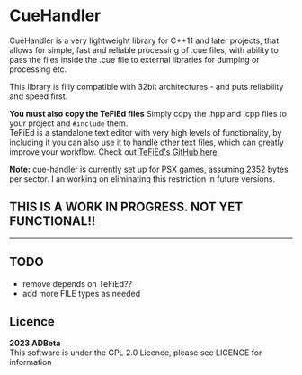 ﻿# CueHandler

CueHandler is a very lightweight library for C++11 and later projects, that 
allows for simple, fast and reliable processing of .cue files, with ability
to pass the files inside the .cue file to external libraries for dumping or
processing etc.

This library is filly compatible with 32bit architectures - and puts reliability
and speed first.

**You must also copy the TeFiEd files**
Simply copy the .hpp and .cpp files to your project and `#include` them.  
TeFiEd is a standalone text editor with very high levels of functionality, by 
including it you can also use it to handle other text files, which can greatly 
improve your workflow. Check out [TeFiEd's GitHub here](https://github.com/ADBeta/TeFiEd)

**Note:** cue-handler is currently set up for PSX games, assuming 2352 bytes per
sector. I an working on eliminating this restriction in future versions.

## THIS IS A WORK IN PROGRESS. NOT YET FUNCTIONAL!!

----
## TODO
* remove depends on TeFiEd??
* add more FILE types as needed

## Licence
<b> 2023 ADBeta </b>  
This software is under the GPL 2.0 Licence, please see LICENCE for information
